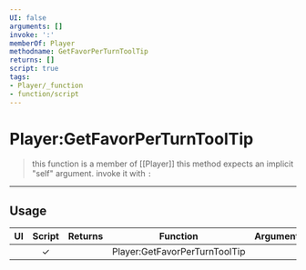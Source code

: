 ```yaml
---
UI: false
arguments: []
invoke: ':'
memberOf: Player
methodname: GetFavorPerTurnToolTip
returns: []
script: true
tags:
- Player/_function
- function/script
---
```

# Player:GetFavorPerTurnToolTip
> this function is a member of [[Player]]
> this method expects an implicit "self" argument. invoke it with `:`
-----
## Usage
|  UI | Script | Returns | Function | Arguments |
|:---:|:------:|-------:|:--------:|:---------|
| |✓||Player:GetFavorPerTurnToolTip||
